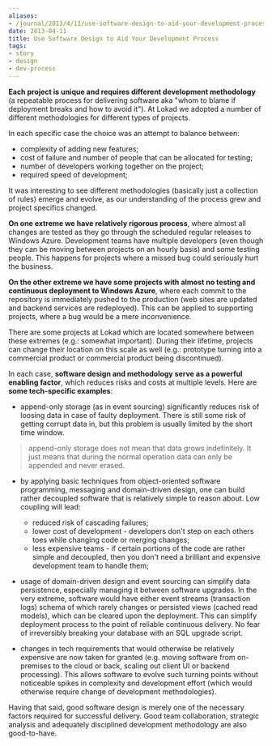 ```yaml
---
aliases:
- /journal/2013/4/11/use-software-design-to-aid-your-development-process.html/index.html
date: 2013-04-11
title: Use Software Design to Aid Your Development Process
tags:
- story
- design
- dev-process
---
```

<p><strong>Each project is unique and requires different development methodology</strong> (a repeatable process for delivering software aka "whom to blame if deployment breaks and how to avoid it"). At Lokad we adopted a number of different methodologies for different types of projects. </p>

<p>In each specific case the choice was an attempt to balance between:</p>

<ul>
<li>complexity of adding new features;</li>
<li>cost of failure and number of people that can be allocated for testing;</li>
<li>number of developers working together on the project;</li>
<li>required speed of development;</li>
</ul>

<p>It was interesting to see different methodologies (basically just a collection of rules) emerge and evolve, as our understanding of the process grew and project specifics changed.</p>

<p><strong>On one extreme we have relatively rigorous process</strong>, where almost all changes are tested as they go through the scheduled regular releases to Windows Azure. Development teams have multiple developers (even though they can be moving between projects on an hourly basis) and some testing people. This happens for projects where a missed bug could seriously hurt the business.</p>

<p><strong>On the other extreme we have some projects with almost no testing and continuous deployment to Windows Azure</strong>, where each commit to the repository is immediately pushed to the production (web sites are updated and backend services are redeployed). This can be applied to supporting projects, where a bug would be a mere inconvenience.</p>

<p>There are some projects at Lokad which are located somewhere between these extremes (e.g.: somewhat important). During their lifetime, projects can change their location on this scale as well (e.g.: prototype turning into a commercial product or commercial product being discontinued).</p>

<p>In each case, <strong>software design and methodology serve as a powerful enabling factor</strong>, which reduces risks and costs at multiple levels. Here are <strong>some tech-specific examples</strong>:</p>

<ul>
<li>append-only storage (as in event sourcing) significantly reduces risk of loosing data in case of faulty deployment. There is still some risk of getting corrupt data in, but this problem is usually limited by the short time window.</li>
</ul>

<blockquote>
  <p>append-only storage does not mean that data grows indefinitely. It just means that during the normal operation data can only be appended and never erased. </p>
</blockquote>

<ul>
<li><p>by applying basic techniques from object-oriented software programming, messaging and domain-driven design, one can build rather decoupled software that is relatively simple to reason about. Low coupling will lead:</p>

<ul>
<li>reduced risk of cascading failures;</li>
<li>lower cost of development - developers don't step on each others toes while changing code or merging changes;</li>
<li>less expensive teams - if certain portions of the code are rather simple and decoupled, then you don't need a brilliant and expensive development team to handle them;</li>
</ul></li>
<li><p>usage of domain-driven design and event sourcing can simplify data persistence, especially managing it between software upgrades. In the very extreme, software would have either event streams (transaction logs)  schema of which rarely changes or persisted views (cached read models), which can be cleared upon the deployment. This can simplify deployment process to the point of reliable continuous delivery. No fear of irreversibly breaking your database with an SQL upgrade script.</p></li>
<li><p>changes in tech requirements that would otherwise be relatively expensive are now taken for granted (e.g. moving software from on-premises to the cloud or back, scaling out client UI or backend processing). This allows software to evolve such turning points without noticeable spikes in complexity and development effort (which would otherwise require change of development methodologies).</p></li>
</ul>

<p>Having that said, good software design is merely one of the necessary factors required for successful delivery. Good team collaboration, strategic analysis and adequately disciplined development methodology are also good-to-have.</p>
